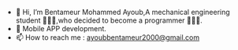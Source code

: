 - 👋 Hi, I’m Bentameur Mohammed Ayoub,A mechanical engineering student 👨🏻‍🎓,who decided to become a programmer 👨🏻‍💻. 
- 👀 Mobile APP development.
- 📫 How to reach me : ayoubbentameur2000@gmail.com

<!---
ayoubbentameur/ayoubbentameur is a ✨ special ✨ repository because its `README.md` (this file) appears on your GitHub profile.
You can click the Preview link to take a look at your changes.
--->
